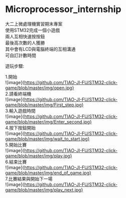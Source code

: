 # Microprocessor_internship  
大二上微處理機實習期末專案  
使用STM32完成一個小遊戲  
兩人互相快速按按鈕  
最後高次數的人獲勝  
其中會有LCD與電腦終端的互相溝通  
可自訂計數時間

遊玩步驟:

1.開始  
![image]{https://github.com/TIAO-JI-FU/STM32-click-game/blob/master/img/open.jpg}  
2.請看終端機  
![image]{https://github.com/TIAO-JI-FU/STM32-click-game/blob/master/img/First_step.jpg}  
3.輸入遊戲時間  
![image]{https://github.com/TIAO-JI-FU/STM32-click-game/blob/master/img/Enter_second.jpg}  
4.按下按鈕開始  
![image]{https://github.com/TIAO-JI-FU/STM32-click-game/blob/master/img/wait_to_start.jpg}  
5.開始比賽  
![image]{https://github.com/TIAO-JI-FU/STM32-click-game/blob/master/img/play.jpg}  
6.結束比賽  
![image]{https://github.com/TIAO-JI-FU/STM32-click-game/blob/master/img/end_of_game.jpg}  
7.比賽結果與開始下一場  
![image]{https://github.com/TIAO-JI-FU/STM32-click-game/blob/master/img/play_next.jpg}  
